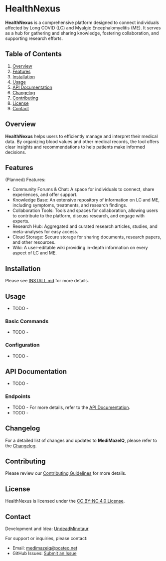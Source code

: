# HealthNexus
**HealthNexus** is a comprehensive platform designed to connect individuals affected by Long COVID (LC) and Myalgic Encephalomyelitis (ME). It serves as a hub for gathering and sharing knowledge, fostering collaboration, and supporting research efforts.

## Table of Contents

1. [Overview](#Overview)
2. [Features](#Features)
3. [Installation](#Installation)
4. [Usage](#Usage)
5. [API Documentation](#API-Documentation)
6. [Changelog](#Changelog)
7. [Contributing](#Contributing)
8. [License](#License)
9. [Contact](#Contact)


## Overview
**HealthNexus** helps users to efficiently manage and interpret their medical data. By organizing blood values and other medical records, the tool offers clear insights and recommendations to help patients make informed decisions.

## Features
(Planned) Features:
- Community Forums & Chat: A space for individuals to connect, share experiences, and offer support.
- Knowledge Base: An extensive repository of information on LC and ME, including symptoms, treatments, and research findings.
- Collaboration Tools: Tools and spaces for collaboration, allowing users to contribute to the platform, discuss research, and engage with experts.
- Research Hub: Aggregated and curated research articles, studies, and meta-analyses for easy access.
- Cloud Storage: Secure storage for sharing documents, research papers, and other resources.
- Wiki: A user-editable wiki providing in-depth information on every aspect of LC and ME.

## Installation

Please see [INSTALL.md](INSTALL.md) for more details.

## Usage
- TODO - 
### Basic Commands
- TODO - 
### Configuration
- TODO - 


## API Documentation
- TODO - 
### Endpoints
- TODO - 
For more details, refer to the [API Documentation]().
- TODO - 

## Changelog

For a detailed list of changes and updates to **MediMazeIQ**, please refer to the [Changelog](CHANGELOG.md).

## Contributing

Please review our [Contributing Guidelines](CONTRIBUTING.md) for more details.

## License
HealthNexus is licensed under the [CC BY-NC 4.0 License](LICENSE).

## Contact

Development and Idea: [UndeadMinotaur](https://github.com/UndeadMinotaur)

For support or inquiries, please contact:

- Email: [medimazeiq@posteo.net](mailto:medimazeiq@posteo.net)
- GitHub Issues: [Submit an Issue](https://github.com/UndeadMinotaur/HealthNexus/issues)
